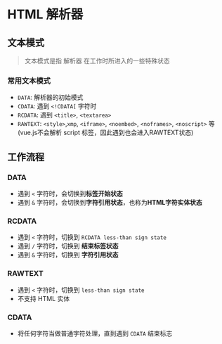 # HTML 解析器

## 文本模式

> 文本模式是指 解析器 在工作时所进入的一些特殊状态

### 常用文本模式

- `DATA`: 解析器的初始模式
- `CDATA`: 遇到 `<!CDATA[` 字符时
- `RCDATA`: 遇到 `<title>`, `<textarea>`
- `RAWTEXT`: `<style>`,`xmp`, `<iframe>`, `<noembed>`, `<noframes>`, `<noscript>` 等(vue.js不会解析 script 标签，因此遇到也会进入RAWTEXT状态)

## 工作流程

### DATA

- 遇到 `<` 字符时，会切换到**标签开始状态**
- 遇到 `&` 字符时，会切换到**字符引用状态**，也称为**HTML字符实体状态**

### RCDATA

- 遇到 `<` 字符时，切换到 `RCDATA less-than sign state`
- 遇到 `/` 字符时，切换到 **结束标签状态**
- 遇到 `&` 字符时，切换到 **字符引用状态**

### RAWTEXT

- 遇到 `<` 字符时，切换到 `less-than sign state`
- 不支持 HTML 实体

### CDATA

- 将任何字符当做普通字符处理，直到遇到 `CDATA` 结束标志

